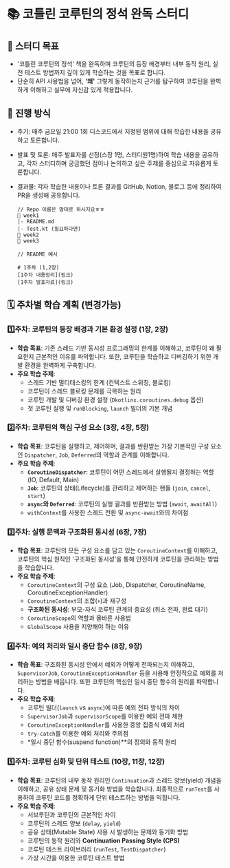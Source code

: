 # 📚 코틀린 코루틴의 정석 완독 스터디

## 🎯 스터디 목표

- '코틀린 코루틴의 정석' 책을 완독하며 코루틴의 등장 배경부터 내부 동작 원리, 실전 테스트 방법까지 깊이 있게 학습하는 것을 목표로 합니다.
- 단순히 API 사용법을 넘어, **'왜'** 그렇게 동작하는지 근거를 탐구하여 코루틴을 완벽하게 이해하고 실무에 자신감 있게 적용합니다.


## 🚀 진행 방식

- 주기: 매주 금요일 21:00 1회 디스코드에서 지정된 범위에 대해 학습한 내용을 공유하고 토론합니다.
- 발표 및 토론: 매주 발표자를 선정(스장 1명, 스터디원1명)하여 학습 내용을 공유하고, 각자 스터디하며 궁금했던 점이나 논의하고 싶은 주제를 중심으로 자유롭게 토론합니다.
- 결과물: 각자 학습한 내용이나 토론 결과를 GitHub, Notion, 블로그 등에 정리하여 PR을 생성해 공유합니다.

  ```
  // Repo 이름은 맘대로 하시지요ㅎㅎ
  📂 week1
  |- README.md
  |- Test.kt (필요하다면)
  📂 week2
  📂 week3
  ```

  ```
  // README 예시

  # 1주차 (1,2장)
  [1주차 내용정리](링크)
  [1주차 발표자료](링크)

  ```


## 🗓️ 주차별 학습 계획 (변경가능)

### **1️⃣주차: 코루틴의 등장 배경과 기본 환경 설정 (1장, 2장)**

- **학습 목표**: 기존 스레드 기반 동시성 프로그래밍의 한계를 이해하고, 코루틴이 왜 필요한지 근본적인 이유를 파악합니다. 또한, 코루틴을 학습하고 디버깅하기 위한 개발 환경을 완벽하게 구축합니다.
- **주요 학습 주제**:
    - 스레드 기반 멀티태스킹의 한계 (컨텍스트 스위칭, 블로킹)
    - 코루틴이 스레드 블로킹 문제를 극복하는 원리
    - 코루틴 개발 및 디버깅 환경 설정 (`Dkotlinx.coroutines.debug` 옵션)
    - 첫 코루틴 실행 및 `runBlocking`, `launch` 빌더의 기본 개념

### **2️⃣주차: 코루틴의 핵심 구성 요소 (3장, 4장, 5장)**

- **학습 목표**: 코루틴을 실행하고, 제어하며, 결과를 반환받는 가장 기본적인 구성 요소인 `Dispatcher`, `Job`, `Deferred`의 역할과 관계를 이해합니다.
- **주요 학습 주제**:
    - **`CoroutineDispatcher`**: 코루틴이 어떤 스레드에서 실행될지 결정하는 역할 (IO, Default, Main)
    - **`Job`**: 코루틴의 상태(Lifecycle)를 관리하고 제어하는 핸들 (`join`, `cancel`, `start`)
    - **`async`와 `Deferred`**: 코루틴의 실행 결과를 반환받는 방법 (`await`, `awaitAll`)
    - `withContext`를 사용한 스레드 전환 및 `async-await`와의 차이점

### **3️⃣주차: 실행 문맥과 구조화된 동시성 (6장, 7장)**

- **학습 목표**: 코루틴의 모든 구성 요소를 담고 있는 `CoroutineContext`를 이해하고, 코루틴의 핵심 원칙인 '구조화된 동시성'을 통해 안전하게 코루틴을 관리하는 방법을 학습합니다.
- **주요 학습 주제**:
    - `CoroutineContext`의 구성 요소 (Job, Dispatcher, CoroutineName, CoroutineExceptionHandler)
    - `CoroutineContext`의 조합(`+`)과 재구성
    - **구조화된 동시성**: 부모-자식 코루틴 관계의 중요성 (취소 전파, 완료 대기)
    - `CoroutineScope`의 역할과 올바른 사용법
    - `GlobalScope` 사용을 지양해야 하는 이유

### **4️⃣주차: 예외 처리와 일시 중단 함수 (8장, 9장)**

- **학습 목표**: 구조화된 동시성 안에서 예외가 어떻게 전파되는지 이해하고, `SupervisorJob`, `CoroutineExceptionHandler` 등을 사용해 안정적으로 예외를 처리하는 방법을 배웁니다. 또한 코루틴의 핵심인 일시 중단 함수의 원리를 파악합니다.
- **주요 학습 주제**:
    - 코루틴 빌더(`launch` vs `async`)에 따른 예외 전파 방식의 차이
    - `SupervisorJob`과 `supervisorScope`를 이용한 예외 전파 제한
    - `CoroutineExceptionHandler`를 사용한 중앙 집중식 예외 처리
    - `try-catch`를 이용한 예외 처리와 주의점
    - *일시 중단 함수(suspend function)**의 정의와 동작 원리

### **5️⃣주차: 코루틴 심화 및 단위 테스트 (10장, 11장, 12장)**

- **학습 목표**: 코루틴의 내부 동작 원리인 `Continuation`과 스레드 양보(yield) 개념을 이해하고, 공유 상태 문제 및 동기화 방법을 학습합니다. 최종적으로 `runTest`를 사용하여 코루틴 코드를 정확하게 단위 테스트하는 방법을 익힙니다.
- **주요 학습 주제**:
    - 서브루틴과 코루틴의 근본적인 차이
    - 코루틴의 스레드 양보 (`delay`, `yield`)
    - 공유 상태(Mutable State) 사용 시 발생하는 문제와 동기화 방법
    - 코루틴의 동작 원리와 **Continuation Passing Style (CPS)**
    - 코루틴 테스트 라이브러리 (`runTest`, `TestDispatcher`)
    - 가상 시간을 이용한 코루틴 테스트 방법
